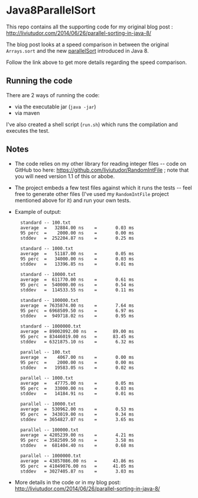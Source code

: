 Java8ParallelSort
=================

This repo contains all the supporting code for my original blog post : http://liviutudor.com/2014/06/26/parallel-sorting-in-java-8/

The blog post looks at a speed comparison in between the original `Arrays.sort` and the new [parallelSort](http://docs.oracle.com/javase/8/docs/api/java/util/Arrays.html#parallelSort-int:A- "Arrays.parallelSort") introduced in Java 8.

Follow the link above to get more details regarding the speed comparison.


Running the code
----------------

There are 2 ways of running the code:

* via the executable jar (`java -jar`)
* via maven

I've also created a shell script (`run.sh`) which runs the compilation and executes the test.


Notes
-----

* The code relies on my other library for reading integer files -- code on GitHub too here: https://github.com/liviutudor/RandomIntFile ; note that you will need version 1.1 of this or abobe.
* The project embeds a few test files against which it runs the tests -- feel free to generate other files (I've used my `RandomIntFile` project mentioned above for it) and run your own tests.
* Example of output:


		standard -- 100.txt
		average	 =   32884.00 ns 	=       0.03 ms
		95 perc	 =    2000.00 ns 	=       0.00 ms
		stddev	 =  252204.87 ns 	=       0.25 ms

		standard -- 1000.txt
		average	 =   51187.00 ns 	=       0.05 ms
		95 perc	 =   34000.00 ns 	=       0.03 ms
		stddev	 =   13396.85 ns 	=       0.01 ms

		standard -- 10000.txt
		average	 =  611770.00 ns 	=       0.61 ms
		95 perc	 =  540000.00 ns 	=       0.54 ms
		stddev	 =  114533.55 ns 	=       0.11 ms

		standard -- 100000.txt
		average	 = 7635874.00 ns 	=       7.64 ms
		95 perc	 = 6968509.50 ns 	=       6.97 ms
		stddev	 =  949718.02 ns 	=       0.95 ms

		standard -- 1000000.txt
		average	 = 89002092.00 ns 	=      89.00 ms
		95 perc	 = 83446019.00 ns 	=      83.45 ms
		stddev	 = 6321875.10 ns 	=       6.32 ms

		parallel -- 100.txt
		average	 =    4067.00 ns 	=       0.00 ms
		95 perc	 =    2000.00 ns 	=       0.00 ms
		stddev	 =   19583.05 ns 	=       0.02 ms

		parallel -- 1000.txt
		average	 =   47775.00 ns 	=       0.05 ms
		95 perc	 =   33000.00 ns 	=       0.03 ms
		stddev	 =   14184.91 ns 	=       0.01 ms

		parallel -- 10000.txt
		average	 =  530962.00 ns 	=       0.53 ms
		95 perc	 =  343019.00 ns 	=       0.34 ms
		stddev	 = 3654827.07 ns 	=       3.65 ms

		parallel -- 100000.txt
		average	 = 4205239.00 ns 	=       4.21 ms
		95 perc	 = 3582509.50 ns 	=       3.58 ms
		stddev	 =  681404.40 ns 	=       0.68 ms

		parallel -- 1000000.txt
		average	 = 43857086.00 ns 	=      43.86 ms
		95 perc	 = 41049076.00 ns 	=      41.05 ms
		stddev	 = 3027405.87 ns 	=       3.03 ms


* More details in the code or in my blog post: http://liviutudor.com/2014/06/26/parallel-sorting-in-java-8/
